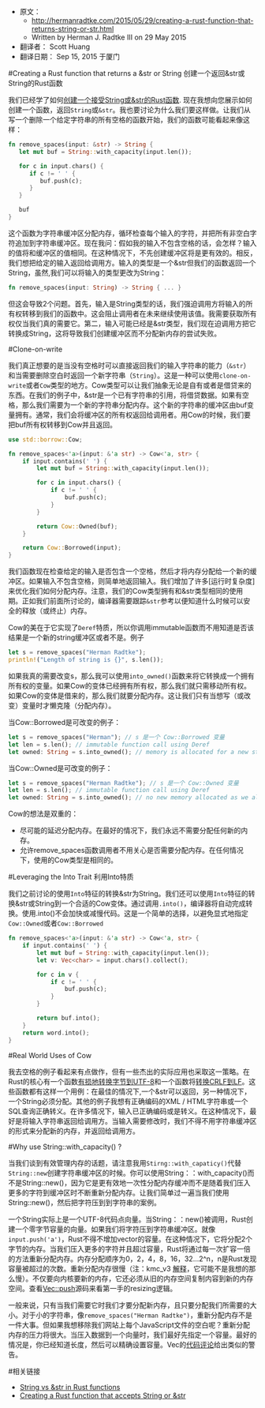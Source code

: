 * 原文： 
    * http://hermanradtke.com/2015/05/29/creating-a-rust-function-that-returns-string-or-str.html
    * Written by Herman J. Radtke III on 29 May 2015
* 翻译者： Scott Huang
* 翻译日期： Sep 15, 2015 于厦门

#Creating a Rust function that returns a &str or String 创建一个返回&str或String的Rust函数

我们已经学了如何[创建一个接受String或&str的Rust函数](https://github.com/ScottHuangZL/Rust-Articles-Translation/blob/master/creating-a-rust-function-that-accepts-string-or-str.md). 现在我想向您展示如何创建一个函数，返回`String`或`&str`。我也要讨论为什么我们要这样做。让我们从写一个删除一个给定字符串的所有空格的函数开始，我们的函数可能看起来像这样：
```rust
fn remove_spaces(input: &str) -> String {
   let mut buf = String::with_capacity(input.len());

   for c in input.chars() {
      if c != ' ' {
         buf.push(c);
      }
   }

   buf
}
```
这个函数为字符串缓冲区分配内存，循环检查每个输入的字符，并把所有非空白字符追加到字符串缓冲区。现在我问：假如我的输入不包含空格的话，会怎样？输入的值将和缓冲区的值相同。在这种情况下，不先创建缓冲区将是更有效的。相反，我们想把给定的输入返回给调用方。输入的类型是一个&str但我们的函数返回一个String，虽然,我们可以将输入的类型更改为String：

```rust
fn remove_spaces(input: String) -> String { ... }
```
但这会导致2个问题。首先，输入是String类型的话，我们强迫调用方将输入的所有权转移到我们的函数中。这会阻止调用者在未来继续使用该值。我需要获取所有权仅当我们真的需要它。第二，输入可能已经是&str类型，我们现在迫调用方把它转换成String，这将导致我们创建缓冲区而不分配新内存的尝试失败。

#Clone-on-write

我们真正想要的是当没有空格时可以直接返回我们的输入字符串的能力（`&str`）和当需要删除空白时返回一个新字符串（`String`）。这是一种可以使用`clone-on-write`或者`Cow`类型的地方。Cow类型可以让我们抽象无论是自有或者是借贷来的东西。在我们的例子中，&str是一个已有字符串的引用，将借贷数据。如果有空格，那么我们需要为一个新的字符串分配内存。这个新的字符串的缓冲区由buf变量拥有。通常，我们会将缓冲区的所有权返回给调用者。用Cow的时候，我们要把buf所有权转移到Cow并且返回。

```rust
use std::borrow::Cow;

fn remove_spaces<'a>(input: &'a str) -> Cow<'a, str> {
    if input.contains(' ') {
        let mut buf = String::with_capacity(input.len());

        for c in input.chars() {
            if c != ' ' {
                buf.push(c);
            }
        }

        return Cow::Owned(buf);
    }

    return Cow::Borrowed(input);
}
```
我们函数现在检查给定的输入是否包含一个空格，然后才将内存分配给一个新的缓冲区。如果输入不包含空格，则简单地返回输入。我们增加了许多[运行时复杂度]来优化我们如何分配内存。注意，我们的Cow类型拥有和&str类型相同的使用期。正如我们前面所讨论的，编译器需要跟踪`&str`参考以便知道什么时候可以安全的释放（或终止）内存。

Cow的美在于它实现了`Deref`特质，所以你调用immutable函数而不用知道是否该结果是一个新的string缓冲区或者不是。例子

```rust
let s = remove_spaces("Herman Radtke");
println!("Length of string is {}", s.len());
```
如果我真的需要改变s，那么我可以使用`into_owned()`函数来将它转换成一个拥有所有权的变量。如果Cow的变体已经拥有所有权，那么我们就只需移动所有权。如果Cow的变体是借来的，那么我们就要分配内存。这让我们只有当想写（或改变）变量时才懒克隆（分配内存）。

当Cow::Borrowed是可改变的例子： 
```rust
let s = remove_spaces("Herman"); // s 是一个 Cow::Borrowed 变量 
let len = s.len(); // immutable function call using Deref 
let owned: String = s.into_owned(); // memory is allocated for a new string
```

当Cow::Owned是可改变的例子：
```rust
let s = remove_spaces("Herman Radtke"); // s 是一个 Cow::Owned 变量 
let len = s.len(); // immutable function call using Deref 
let owned: String = s.into_owned(); // no new memory allocated as we already had a String
```
Cow的想法是双重的：

* 尽可能的延迟分配内存。在最好的情况下，我们永远不需要分配任何新的内存。
* 允许remove_spaces函数调用者不用关心是否需要分配内存。在任何情况下，使用的Cow类型是相同的。

#Leveraging the Into Trait 利用Into特质

我们之前讨论的使用`Into`特征的转换&str为String。我们还可以使用`Into`特征的转换&str或String到一个合适的Cow变体。通过调用`.into()`，编译器将自动完成转换。使用.into()不会加快或减慢代码。这是一个简单的选择，以避免显式地指定`Cow::Owned`或者`Cow::Borrowed`

```rust
fn remove_spaces<'a>(input: &'a str) -> Cow<'a, str> {
    if input.contains(' ') {
        let mut buf = String::with_capacity(input.len());
        let v: Vec<char> = input.chars().collect();

        for c in v {
            if c != ' ' {
                buf.push(c);
            }
        }

        return buf.into();
    }
    return word.into();
}
```
#Real World Uses of Cow

我去空格的例子看起来有点做作，但有一些杰出的实际应用也采取这一策略。在Rust的核心有一个函数[有损地转换字节到UTF-8](https://github.com/rust-lang/rust/blob/720735b9430f7ff61761f54587b82dab45317938/src/libcollections/string.rs#L153)和一个函数将[转换CRLF到LF](https://github.com/rust-lang/rust/blob/c23a9d42ea082830593a73d25821842baf9ccf33/src/libsyntax/parse/lexer/mod.rs#L271)。这些函数都有这样一个用例：在最佳的情况下,一个&str可以返回，另一种情况下，一个String必须分配。其他的例子我想有正确编码的XML / HTML字符串或一个SQL查询正确转义。在许多情况下，输入已正确编码或是转义。在这种情况下，最好是将输入字符串返回给调用方。当输入需要修改时，我们不得不用字符串缓冲区的形式来分配新的内存，并返回给调用方。

#Why use String::with_capacity() ?

当我们谈到有效管理内存的话题，请注意我用`Stirng::with_capaticy()`代替`String::new`创建字符串缓冲区的时候。你可以使用String：：with_capacity()而不是String::new()，因为它是更有效地一次性分配内存缓冲而不是随着我们压入更多的字符到缓冲区时不断重新分配内存。让我们简单过一遍当我们使用String::new()，然后把字符压到到字符串的案例。

一个String实际上是一个UTF-8代码点向量。当String：：new()被调用，Rust创建一个零字节容量的向量。如果我们将字符压到字符串缓冲区。就像`input.push('a')`，Rust不得不增加vector的容量。在这种情况下，它将分配2个字节的内存。当我们压入更多的字符并且超过容量，Rust将通过每一次扩容一倍的方法重新分配内存。内存分配顺序为0，2，4，8，16，32…2^n，n是Rust发现容量被超过的次数。重新分配内存很慢（注：kmc_v3 [解释](https://www.reddit.com/r/rust/comments/37q8sr/creating_a_rust_function_that_returns_a_str_or/croylbu)，它可能不是我想的那么慢）。不仅要向内核要新的内存，它还必须从旧的内存空间复制内容到新的内存空间。查看[Vec::push](https://github.com/rust-lang/rust/blob/720735b9430f7ff61761f54587b82dab45317938/src/libcollections/vec.rs#L628)源码来看第一手的resizing逻辑。

一般来说，只有当我们需要它时我们才要分配新内存，且只要分配我们所需要的大小。对于小的字符串，像`remove_spaces("Herman Radtke")`，重新分配内存不是一件大事。但如果我想移除我们网站上每个JavaScript文件的空白呢？重新分配内存的压力将很大。当压入数据到一个向量时，我们最好先指定一个容量。最好的情况是，你已经知道长度，然后可以精确设置容量。Vec的[代码评论](https://github.com/rust-lang/rust/blob/720735b9430f7ff61761f54587b82dab45317938/src/libcollections/vec.rs#L147-152)给出类似的警告。

#相关链接

* [String vs &str in Rust functions](https://github.com/ScottHuangZL/Rust-Articles-Translation/blob/master/string-vs-str-in-rust-functions.md)
* [Creating a Rust function that accepts String or &str](https://github.com/ScottHuangZL/Rust-Articles-Translation/blob/master/creating-a-rust-function-that-accepts-string-or-str.md)
